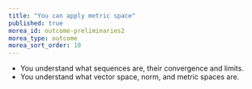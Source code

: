 ```yaml
---
title: "You can apply metric space"
published: true
morea_id: outcome-preliminaries2
morea_type: outcome
morea_sort_order: 10
---
```


  * You understand what sequences are, their convergence and limits. 
  * You understand what vector space, norm, and metric spaces are. 
  